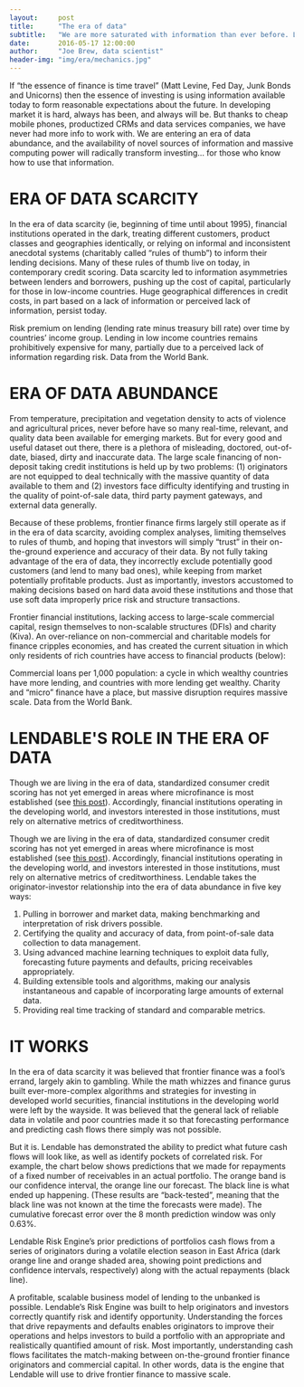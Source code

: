 ```yaml
---
layout:     post
title:      "The era of data"
subtitle:   "We are more saturated with information than ever before. Lendable knows what to do with it."
date:       2016-05-17 12:00:00
author:     "Joe Brew, data scientist"
header-img: "img/era/mechanics.jpg"
---
```


If “the essence of finance is time travel” (Matt Levine, Fed Day, Junk Bonds and Unicorns) then the essence of investing is using information available today to form reasonable expectations about the future. In developing market it is hard, always has been, and always will be. But thanks to cheap mobile phones, productized CRMs and data services companies, we have never had more info to work with. We are entering an era of data abundance, and the availability of novel sources of information and massive computing power will radically transform investing… for those who know how to use that information.

# **ERA OF DATA SCARCITY**

In the era of data scarcity (ie, beginning of time until about 1995), financial institutions operated in the dark, treating different customers, product classes and geographies identically, or relying on informal and inconsistent anecdotal systems (charitably called “rules of thumb”) to inform their lending decisions. Many of these rules of thumb live on today, in contemporary credit scoring. Data scarcity led to information asymmetries between lenders and borrowers, pushing up the cost of capital, particularly for those in low-income countries. Huge geographical differences in credit costs, in part based on a lack of information or perceived lack of information, persist today.

<a href="{{ site.baseurl }}/img/era/premium_on_lending.png" alt="">
    <center><img src="{{ site.baseurl }}/img/era/premium_on_lending.png" alt=""></center>
</a>
<span class="caption text-muted">Risk premium on lending (lending rate minus treasury bill rate) over time by countries’ income group. Lending in low income countries remains prohibitively expensive for many, partially due to a perceived lack of information regarding risk. Data from the World Bank.</span>

# **ERA OF DATA ABUNDANCE**

From temperature, precipitation and vegetation density to acts of violence and agricultural prices, never before have so many real-time, relevant, and quality data been available for emerging markets. But for every good and useful dataset out there, there is a plethora of misleading, doctored, out-of-date, biased, dirty and inaccurate data.
The large scale financing of non-deposit taking credit institutions is held up by two problems: (1) originators are not equipped to deal technically with the massive quantity of data available to them and (2) investors face difficulty identifying and trusting in the quality of point-of-sale data, third party payment gateways, and external data generally.

Because of these problems, frontier finance firms largely still operate as if in the era of data scarcity, avoiding complex analyses, limiting themselves to rules of thumb, and hoping that investors will simply “trust” in their on-the-ground experience and accuracy of their data. By not fully taking advantage of the era of data, they incorrectly exclude potentially good customers (and lend to many bad ones), while keeping from market potentially profitable products. Just as importantly, investors accustomed to making decisions based on hard data avoid these institutions and those that use soft data improperly price risk and structure transactions.

Frontier financial institutions, lacking access to large-scale commercial capital, resign themselves to non-scalable structures (DFIs) and charity (Kiva). An over-reliance on non-commercial and charitable models for finance cripples economies, and has created the current situation in which only residents of rich countries have access to financial products (below):


<a href="{{ site.baseurl }}/img/era/loans_per_1000.png" alt="">
    <center><img src="{{ site.baseurl }}/img/era/loans_per_1000.png" alt=""></center>
</a>
<span class="caption text-muted">Commercial loans per 1,000 population: a cycle in which wealthy countries have more lending, and countries with more lending get wealthy.  Charity and “micro” finance have a place, but massive disruption requires massive scale. Data from the World Bank.</span>


# **LENDABLE'S ROLE IN THE ERA OF DATA**

Though we are living in the era of data, standardized consumer credit scoring has not yet emerged in areas where microfinance is most established (see <a href="{{ site.baseurl }}/2016/03/29/risk/"> this post</a>). Accordingly, financial institutions operating in the developing world, and investors interested in those institutions, must rely on alternative metrics of creditworthiness.


Though we are living in the era of data, standardized consumer credit scoring has not yet emerged in areas where microfinance is most established (see <a href="{{ site.baseurl }}/2016/03/29/risk/"> this post</a>). Accordingly, financial institutions operating in the developing world, and investors interested in those institutions, must rely on alternative metrics of creditworthiness.
Lendable takes the originator-investor relationship into the era of data abundance in five key ways: 

1. Pulling in borrower and market data, making benchmarking and interpretation of risk drivers possible. 
2. Certifying the quality and accuracy of data, from point-of-sale data collection to data management.
3. Using advanced machine learning techniques to exploit data fully, forecasting future payments and defaults, pricing receivables appropriately. 
4. Building extensible tools and algorithms, making our analysis instantaneous and capable of incorporating large amounts of external data.
5. Providing real time tracking of standard and comparable metrics.


# **IT WORKS**

In the era of data scarcity it was believed that frontier finance was a fool’s errand, largely akin to gambling. While the math whizzes and finance gurus built ever-more-complex algorithms and strategies for investing in developed world securities, financial institutions in the developing world were left by the wayside. It was believed that the general lack of reliable data in volatile and poor countries made it so that forecasting performance and predicting cash flows there simply was not possible.


But it is. Lendable has demonstrated the ability to predict what future cash flows will look like, as well as identify pockets of correlated risk. For example, the chart below shows predictions that we made for repayments of a fixed number of receivables in an actual portfolio. The orange band is our confidence interval, the orange line our forecast. The black line is what ended up happening. (These results are “back-tested”, meaning that the black line was not known at the time the forecasts were made). The cumulative forecast error over the 8 month prediction window was only 0.63%.


<a href="{{ site.baseurl }}/img/era/jims_chart.png">
    <center><img src="{{ site.baseurl }}/img/era/jims_chart.png" alt=""></center>
</a>
<span class="caption text-muted">Lendable Risk Engine’s prior predictions of portfolios cash flows from a series of originators during a volatile election season in East Africa (dark orange line and orange shaded area, showing point predictions and confidence intervals, respectively) along with the actual repayments (black line).</span>


A profitable, scalable business model of lending to the unbanked is possible. Lendable’s Risk Engine was built to help originators and investors correctly quantify risk and identify opportunity. Understanding the forces that drive repayments and defaults enables originators to improve their operations and helps investors to build a portfolio with an appropriate and realistically quantified amount of risk. Most importantly, understanding cash flows facilitates the match-making between on-the-ground frontier finance originators and commercial capital. In other words, data is the engine that Lendable will use to drive frontier finance to massive scale. 